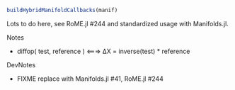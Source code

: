 ```julia
buildHybridManifoldCallbacks(manif)

```

Lots to do here, see RoME.jl #244 and standardized usage with Manifolds.jl.

Notes

  * diffop( test, reference )   <===>   ΔX = inverse(test) * reference

DevNotes

  * FIXME replace with Manifolds.jl #41, RoME.jl #244
